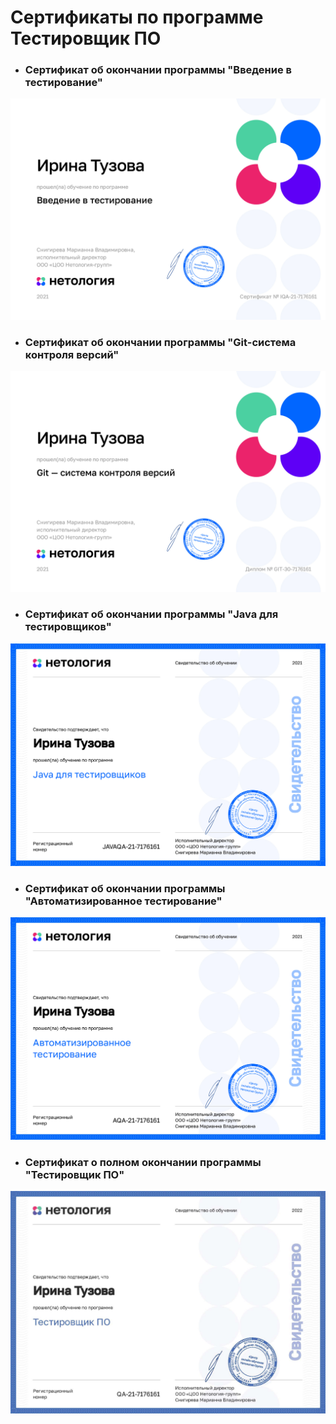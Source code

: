 # Сертификаты по программе Тестировщик ПО 

- ### Сертификат об окончании программы "Введение в тестирование"

![](https://github.com/tuzova/certificates/blob/4ae02907e585a7d8a7a661b9439b810ad3e27c4c/certificate_mqa.jpg)

- ### Сертификат об окончании программы "Git-система контроля версий"

![](https://github.com/tuzova/certificates/blob/4ae02907e585a7d8a7a661b9439b810ad3e27c4c/certificate_git.jpg)

- ### Сертификат об окончании программы "Java для тестировщиков"

![](https://github.com/tuzova/certificates/blob/4ae02907e585a7d8a7a661b9439b810ad3e27c4c/certificate_java.jpg)

- ### Сертификат об окончании программы "Автоматизированное тестирование"

![](https://github.com/tuzova/certificates/blob/4ae02907e585a7d8a7a661b9439b810ad3e27c4c/certificate_aqa.jpg)

- ### Сертификат о полном окончании программы "Тестировщик ПО"

![](https://github.com/tuzova/certificates/blob/4ae02907e585a7d8a7a661b9439b810ad3e27c4c/certificate.jpg)
